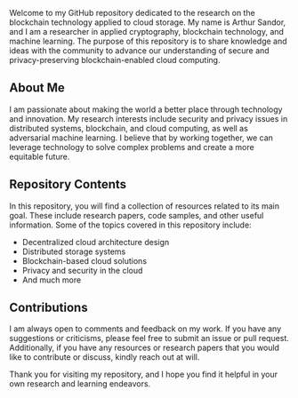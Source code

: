 Welcome to my GitHub repository dedicated to the research on the blockchain technology applied to cloud storage. My name is Arthur Sandor, and I am a researcher in applied cryptography, blockchain technology, and machine learning. The purpose of this repository is to share knowledge and ideas with the community to advance our understanding of secure and privacy-preserving blockchain-enabled cloud computing.

## About Me

I am passionate about making the world a better place through technology and innovation. My research interests include security and privacy issues in distributed systems, blockchain, and cloud computing, as well as adversarial machine learning. I believe that by working together, we can leverage technology to solve complex problems and create a more equitable future.

## Repository Contents

In this repository, you will find a collection of resources related to its main goal. These include research papers, code samples, and other useful information. Some of the topics covered in this repository include:

- Decentralized cloud architecture design
- Distributed storage systems
- Blockchain-based cloud solutions
- Privacy and security in the cloud
- And much more

## Contributions

I am always open to comments and feedback on my work. If you have any suggestions or criticisms, please feel free to submit an issue or pull request. Additionally, if you have any resources or research papers that you would like to contribute or discuss, kindly reach out at will.

Thank you for visiting my repository, and I hope you find it helpful in your own research and learning endeavors.
